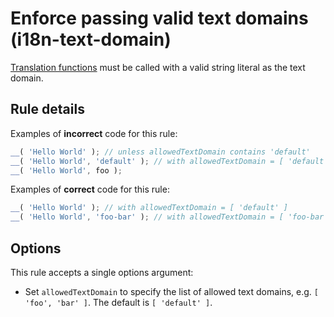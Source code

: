 # Enforce passing valid text domains (i18n-text-domain)

[Translation functions](https://github.com/WordPress/gutenberg/blob/master/packages/i18n/README.md#api) must be called with a valid string literal as the text domain.

## Rule details

Examples of **incorrect** code for this rule:

```js
__( 'Hello World' ); // unless allowedTextDomain contains 'default'
__( 'Hello World', 'default' ); // with allowedTextDomain = [ 'default' ]
__( 'Hello World', foo );
```

Examples of **correct** code for this rule:

```js
__( 'Hello World' ); // with allowedTextDomain = [ 'default' ]
__( 'Hello World', 'foo-bar' ); // with allowedTextDomain = [ 'foo-bar' ]
```

## Options

This rule accepts a single options argument:

- Set `allowedTextDomain` to specify the list of allowed text domains, e.g. `[ 'foo', 'bar' ]`. The default is `[ 'default' ]`.
